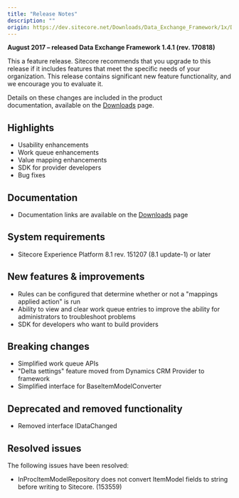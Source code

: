 ```yaml
---
title: "Release Notes"
description: ""
origin: https://dev.sitecore.net/Downloads/Data_Exchange_Framework/1x/Data_Exchange_Framework_1_4_1/Release_Notes
---
```


**August 2017 – released Data Exchange Framework 1.4.1 (rev. 170818)**

This a feature release. Sitecore recommends that you upgrade to this release if it includes features that meet the specific needs of your organization. This release contains significant new feature functionality, and we encourage you to evaluate it.

Details on these changes are included in the product documentation, available on the [Downloads](/downloads/Data_Exchange_Framework/1x/Data_Exchange_Framework_1_4_1) page.

## Highlights

-   Usability enhancements
-   Work queue enhancements
-   Value mapping enhancements
-   SDK for provider developers
-   Bug fixes

## Documentation

-   Documentation links are available on the [Downloads](/downloads/Data_Exchange_Framework/1x/Data_Exchange_Framework_1_4_1) page

## System requirements

-   Sitecore Experience Platform 8.1 rev. 151207 (8.1 update-1) or later

## New features & improvements

-   Rules can be configured that determine whether or not a "mappings applied action" is run
-   Ability to view and clear work queue entries to improve the ability for administrators to troubleshoot problems
-   SDK for developers who want to build providers

## Breaking changes

-   Simplified work queue APIs
-   "Delta settings" feature moved from Dynamics CRM Provider to framework
-   Simplified interface for BaseItemModelConverter

## Deprecated and removed functionality

-   Removed interface IDataChanged

## Resolved issues

The following issues have been resolved:

-   InProcItemModelRepository does not convert ItemModel fields to string before writing to Sitecore. (153559)